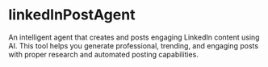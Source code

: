 # linkedInPostAgent
An intelligent agent that creates and posts engaging LinkedIn content using AI. This tool helps you generate professional, trending, and engaging posts with proper research and automated posting capabilities.
